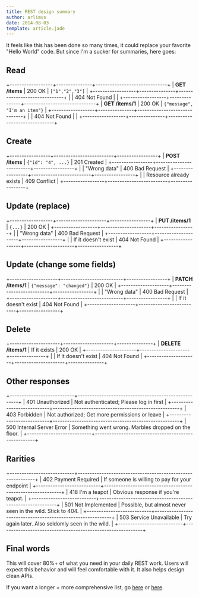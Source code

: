 ```yaml
---
title: REST design summary
author: arlimus
date: 2014-08-03
template: article.jade
---
```


It feels like this has been done so many times, it could replace your favorite "Hello World" code. But since I'm a sucker for summaries, here goes:

<span class="more"></span>

## Read

+------------------+---------------+------------------------------+
| **GET /items**   | 200 OK        | `["1","2","3"]`              |
+------------------+---------------+------------------------------+
|                  | 404 Not Found |                              |
+------------------+---------------+------------------------------+
| **GET /items/1** | 200 OK        | `{"message", "I'm an item"}` |
+------------------+---------------+------------------------------+
|                  | 404 Not Found |                              |
+------------------+---------------+------------------------------+

## Create

+-----------------+-------------------------+-----------------+
| **POST /items** | `{"id": "4", ...}`      | 201 Created     |
+-----------------+-------------------------+-----------------+
|                 | "Wrong data"            | 400 Bad Request |
+-----------------+-------------------------+-----------------+
|                 | Resource already exists | 409 Conflict    |
+-----------------+-------------------------+-----------------+

## Update (replace)

+------------------+---------------------+-----------------+
| **PUT /items/1** | `{...}`             | 200 OK          |
+------------------+---------------------+-----------------+
|                  | "Wrong data"        | 400 Bad Request |
+------------------+---------------------+-----------------+
|                  | If it doesn't exist | 404 Not Found   |
+------------------+---------------------+-----------------+

## Update (change some fields)

+--------------------+--------------------------+-----------------+
| **PATCH /items/1** | `{"message": "changed"}` | 200 OK          |
+--------------------+--------------------------+-----------------+
|                    | "Wrong data"             | 400 Bad Request |
+--------------------+--------------------------+-----------------+
|                    | If it doesn't exist      | 404 Not Found   |
+--------------------+--------------------------+-----------------+

## Delete

+---------------------+---------------------+---------------+
| **DELETE /items/1** | If it exists        | 200 OK        |
+---------------------+---------------------+---------------+
|                     | If it doesn't exist | 404 Not Found |
+---------------------+---------------------+---------------+


## Other responses

+---------------------------+-----------------------------------------------------+
| 401 Unauthorized          | Not authenticated; Please log in first              |
+---------------------------+-----------------------------------------------------+
| 403 Forbidden             | Not authorized; Get more permissions or leave       |
+---------------------------+-----------------------------------------------------+
| 500 Internal Server Error | Something went wrong. Marbles dropped on the floor. |
+---------------------------+-----------------------------------------------------+

## Rarities

+---------------------------+------------------------------------------------------------+
| 402 Payment Required      | If someone is willing to pay for your endpoint             |
+---------------------------+------------------------------------------------------------+
| 418 I'm a teapot          | Obvious response if you're teapot.                         |
+---------------------------+------------------------------------------------------------+
| 501 Not Implemented       | Possible, but almost never seen in the wild. Stick to 404. |
+---------------------------+------------------------------------------------------------+
| 503 Service Unavailable   | Try again later. Also seldomly seen in the wild.           |
+---------------------------+------------------------------------------------------------+

## Final words

This will cover 80%+ of what you need in your daily REST work. Users will expect this behavior and will feel comfortable with it. It also helps design clean APIs.

If you want a longer + more comprehensive list, go [here](www.restapitutorial.com) or [here](restpatterns.org).